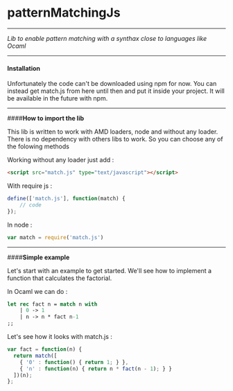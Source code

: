 # **patternMatchingJs**
---
*Lib to enable pattern matching with a synthax close to languages like Ocaml*

---
#### **Installation**
Unfortunately the code can't be downloaded using npm for now. You can instead get match.js from here until then and put it inside your project. It will be available in the future with npm.

---

####**How to import the lib**

 This lib is written to work with AMD loaders, node and without any loader. There is no dependency with others libs to work. So you can choose any of the folowing methods
 
Working without any loader just add :

```html
<script src="match.js" type="text/javascript"></script>
```
 
With require js : 

```javascript
define(['match.js'], function(match) {
    // code
});
```

In node : 

```javascript
var match = require('match.js')
```

---
####**Simple example**

Let's start with an example to get started. We'll see how to implement a function that calculates the factorial.

In Ocaml we can do : 

```ocaml
let rec fact n = match n with
    | 0 -> 1
    | n -> n * fact n-1
;;
```

Let's see how it looks with match.js :

```javascript
var fact = function(n) {
  return match([
    { '0' : function() { return 1; } },
    { 'n' : function(n) { return n * fact(n - 1); } }
  ])(n);
};
```